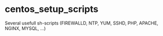 # centos_setup_scripts
Several usefull sh-scripts (FIREWALLD, NTP, YUM, SSHD, PHP, APACHE, NGINX, MYSQL, ...)
